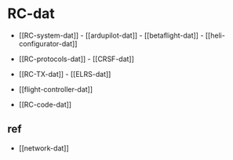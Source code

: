 
# RC-dat

- [[RC-system-dat]] - [[ardupilot-dat]] - [[betaflight-dat]] - [[heli-configurator-dat]]

- [[RC-protocols-dat]] - [[CRSF-dat]]

- [[RC-TX-dat]] - [[ELRS-dat]]

- [[flight-controller-dat]]

- [[RC-code-dat]]



## ref 

- [[network-dat]]